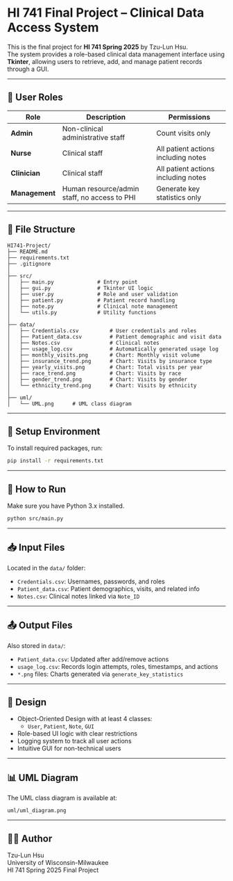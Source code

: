 # HI 741 Final Project – Clinical Data Access System

This is the final project for **HI 741 Spring 2025** by Tzu-Lun Hsu.  
The system provides a role-based clinical data management interface using **Tkinter**, allowing users to retrieve, add, and manage patient records through a GUI.

---

## 👤 User Roles
| Role        | Description                                                   | Permissions                                      |
|-------------|---------------------------------------------------------------|--------------------------------------------------|
| **Admin**   | Non-clinical administrative staff                             | Count visits only                                |
| **Nurse**   | Clinical staff                                                 | All patient actions including notes              |
| **Clinician** | Clinical staff                                               | All patient actions including notes              |
| **Management** | Human resource/admin staff, no access to PHI              | Generate key statistics only                     |

---

## 📁 File Structure

```
HI741-Project/
├── README.md
├── requirements.txt
├── .gitignore
│
├── src/
│   ├── main.py              # Entry point
│   ├── gui.py               # Tkinter UI logic
│   ├── user.py              # Role and user validation
│   ├── patient.py           # Patient record handling
│   ├── note.py              # Clinical note management
│   └── utils.py             # Utility functions
│
├── data/
│   ├── Credentials.csv          # User credentials and roles
│   ├── Patient_data.csv         # Patient demographic and visit data
│   ├── Notes.csv                # Clinical notes
│   ├── usage_log.csv            # Automatically generated usage log
│   ├── monthly_visits.png       # Chart: Monthly visit volume
│   ├── insurance_trend.png      # Chart: Visits by insurance type
│   ├── yearly_visits.png        # Chart: Total visits per year
│   ├── race_trend.png           # Chart: Visits by race
│   ├── gender_trend.png         # Chart: Visits by gender
│   └── ethnicity_trend.png      # Chart: Visits by ethnicity
│
├── uml/
│   └── UML.png      # UML class diagram
```

---

## 🔧 Setup Environment

To install required packages, run:

```bash
pip install -r requirements.txt
```

---

## 🚀 How to Run

Make sure you have Python 3.x installed.

```bash
python src/main.py
```

---

## 📥 Input Files

Located in the `data/` folder:
- `Credentials.csv`: Usernames, passwords, and roles
- `Patient_data.csv`: Patient demographics, visits, and related info
- `Notes.csv`: Clinical notes linked via `Note_ID`

---

## 📤 Output Files

Also stored in `data/`:
- `Patient_data.csv`: Updated after add/remove actions
- `usage_log.csv`: Records login attempts, roles, timestamps, and actions
- `*.png` files: Charts generated via `generate_key_statistics`

---

## 🧱 Design

- Object-Oriented Design with at least 4 classes:
  - `User`, `Patient`, `Note`, `GUI`
- Role-based UI logic with clear restrictions
- Logging system to track all user actions
- Intuitive GUI for non-technical users

---

## 📊 UML Diagram

The UML class diagram is available at:

```
uml/uml_diagram.png
```


---

## 👩‍🎓 Author

Tzu-Lun Hsu  
University of Wisconsin-Milwaukee  
HI 741 Spring 2025 Final Project
